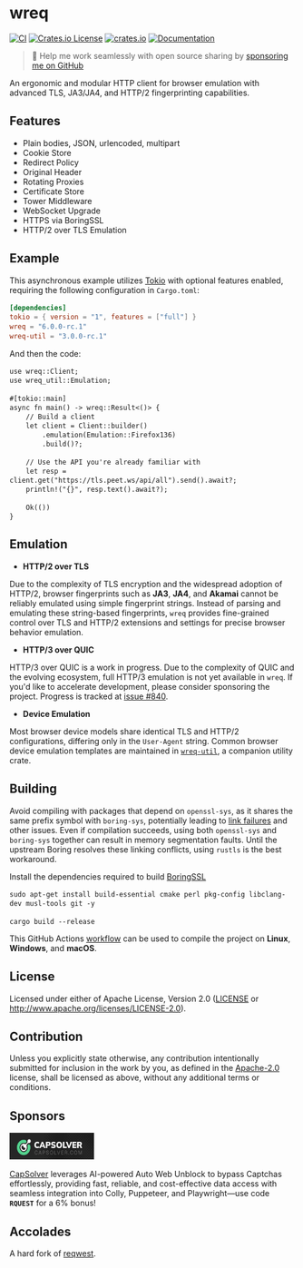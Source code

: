 # wreq

[![CI](https://github.com/0x676e67/wreq/actions/workflows/ci.yml/badge.svg)](https://github.com/0x676e67/wreq/actions/workflows/ci.yml)
[![Crates.io License](https://img.shields.io/crates/l/wreq)](./LICENSE)
[![crates.io](https://img.shields.io/crates/v/wreq.svg?logo=rust)](https://crates.io/crates/wreq)
[![Documentation](https://docs.rs/wreq/badge.svg)](https://docs.rs/wreq)

> 🚀 Help me work seamlessly with open source sharing by [sponsoring me on GitHub](https://github.com/0x676e67/0x676e67/blob/main/SPONSOR.md)

An ergonomic and modular HTTP client for browser emulation with advanced TLS, JA3/JA4, and HTTP/2 fingerprinting capabilities.

## Features

- Plain bodies, JSON, urlencoded, multipart
- Cookie Store
- Redirect Policy
- Original Header
- Rotating Proxies
- Certificate Store
- Tower Middleware
- WebSocket Upgrade
- HTTPS via BoringSSL
- HTTP/2 over TLS Emulation

## Example

This asynchronous example utilizes [Tokio](https://tokio.rs) with optional features enabled, requiring the following configuration in `Cargo.toml`:

```toml
[dependencies]
tokio = { version = "1", features = ["full"] }
wreq = "6.0.0-rc.1"
wreq-util = "3.0.0-rc.1"
```

And then the code:

```rust,no_run
use wreq::Client;
use wreq_util::Emulation;

#[tokio::main]
async fn main() -> wreq::Result<()> {
    // Build a client
    let client = Client::builder()
        .emulation(Emulation::Firefox136)
        .build()?;

    // Use the API you're already familiar with
    let resp = client.get("https://tls.peet.ws/api/all").send().await?;
    println!("{}", resp.text().await?);

    Ok(())
}
```

## Emulation

- **HTTP/2 over TLS**

Due to the complexity of TLS encryption and the widespread adoption of HTTP/2, browser fingerprints such as **JA3**, **JA4**, and **Akamai** cannot be reliably emulated using simple fingerprint strings. Instead of parsing and emulating these string-based fingerprints, `wreq` provides fine-grained control over TLS and HTTP/2 extensions and settings for precise browser behavior emulation.

- **HTTP/3 over QUIC**

HTTP/3 over QUIC is a work in progress. Due to the complexity of QUIC and the evolving ecosystem, full HTTP/3 emulation is not yet available in `wreq`. If you'd like to accelerate development, please consider sponsoring the project. Progress is tracked at [issue #840](https://github.com/0x676e67/wreq/issues/840).

- **Device Emulation**

Most browser device models share identical TLS and HTTP/2 configurations, differing only in the `User-Agent` string. Common browser device emulation templates are maintained in [`wreq-util`](https://github.com/0x676e67/wreq-util), a companion utility crate.

## Building

Avoid compiling with packages that depend on `openssl-sys`, as it shares the same prefix symbol with `boring-sys`, potentially leading to [link failures](https://github.com/cloudflare/boring/issues/197) and other issues. Even if compilation succeeds, using both `openssl-sys` and `boring-sys` together can result in memory segmentation faults. Until the upstream Boring resolves these linking conflicts, using `rustls` is the best workaround.

Install the dependencies required to build [BoringSSL](https://github.com/google/boringssl/blob/master/BUILDING.md#build-prerequisites)

```shell
sudo apt-get install build-essential cmake perl pkg-config libclang-dev musl-tools git -y

cargo build --release
```

This GitHub Actions [workflow](.github/compilation-guide/build.yml) can be used to compile the project on **Linux**, **Windows**, and **macOS**.

## License

Licensed under either of Apache License, Version 2.0 ([LICENSE](./LICENSE) or http://www.apache.org/licenses/LICENSE-2.0).

## Contribution

Unless you explicitly state otherwise, any contribution intentionally submitted for inclusion in the work by you, as defined in the [Apache-2.0](./LICENSE) license, shall be licensed as above, without any additional terms or conditions.

## Sponsors

<a href="https://dashboard.capsolver.com/passport/register?inviteCode=y7CtB_a-3X6d" target="_blank"><img src="https://raw.githubusercontent.com/0x676e67/wreq/main/.github/assets/capsolver.jpg" height="47" width="149"></a>

[CapSolver](https://www.capsolver.com/?utm_source=github&utm_medium=banner_repo&utm_campaign=wreq) leverages AI-powered Auto Web Unblock to bypass Captchas effortlessly, providing fast, reliable, and cost-effective data access with seamless integration into Colly, Puppeteer, and Playwright—use code **`RQUEST`** for a 6% bonus!

## Accolades

A hard fork of [reqwest](https://github.com/seanmonstar/reqwest).
